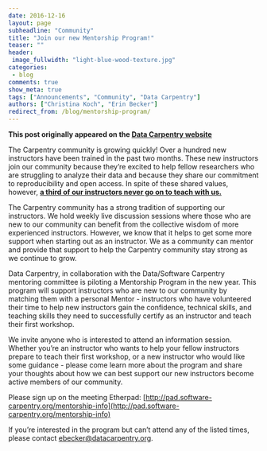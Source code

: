 ```yaml
---
date: 2016-12-16
layout: page
subheadline: "Community"
title: "Join our new Mentorship Program!"
teaser: ""
header:
 image_fullwidth: "light-blue-wood-texture.jpg"
categories:
 - blog
comments: true
show_meta: true
tags: ["Announcements", "Community", "Data Carpentry"]
authors: ["Christina Koch", "Erin Becker"]
redirect_from: /blog/mentorship-program/
--- 
```


**This post originally appeared on the [Data Carpentry website](https://datacarpentry.org)**

The Carpentry community is growing quickly! Over a hundred new instructors have been trained in the past two months.
These new instructors join our community because they’re excited to help fellow researchers who are struggling to analyze their data and
because they share our commitment to reproducibility and open access. In spite of these shared values, however, **[a third of our
instructors never go on to teach with us.](http://www.datacarpentry.org/blog/instructor-metrics/)**     

The Carpentry community has a strong tradition of supporting our instructors. We hold weekly live discussion sessions where those who are
new to our community can benefit from the collective wisdom of more experienced instructors. However, we know that it helps to get some
more support when starting out as an instructor. We as a community can mentor and provide that support to help the Carpentry community
stay strong as we continue to grow.   

Data Carpentry, in collaboration with the Data/Software Carpentry mentoring committee is piloting a Mentorship Program in the new year. This program will support
instructors who are new to our community by matching them with a personal Mentor - instructors who have volunteered their time to help
new instructors gain the confidence, technical skills, and teaching skills they need to successfully certify as an instructor and teach
their first workshop.   

We invite anyone who is interested to attend an information session. Whether you’re an instructor who wants to help your fellow
instructors prepare to teach their first workshop, or a new instructor who would like some guidance - please come learn more about
the program and share your thoughts about how we can best support our new instructors become active members of our community.   

Please sign up on the meeting Etherpad:
[http://pad.software-carpentry.org/mentorship-info](http://pad.software-carpentry.org/mentorship-info)

If you’re interested in the program but can’t attend any of the listed times, please contact
[ebecker@datacarpentry.org](mailto:ebecker@datacarpentry.org).
